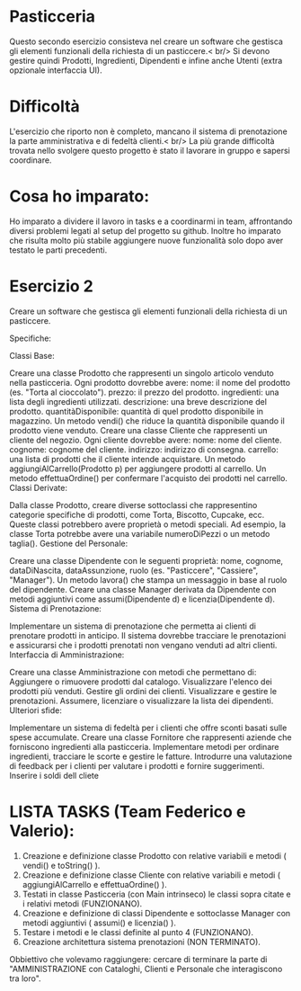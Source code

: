 # Pasticceria
Questo secondo esercizio consisteva nel creare un software che gestisca gli elementi funzionali della richiesta di un pasticcere.< br/>
Si devono gestire quindi Prodotti, Ingredienti, Dipendenti e infine anche Utenti (extra opzionale interfaccia UI).

# Difficoltà
L'esercizio che riporto non è completo, mancano il sistema di prenotazione la parte amministrativa e di fedeltà clienti.< br/>
La più grande difficoltà trovata nello svolgere questo progetto è stato il lavorare in gruppo e sapersi coordinare.

# Cosa ho imparato:
Ho imparato a dividere il lavoro in tasks e a coordinarmi in team, affrontando diversi problemi legati al setup del progetto su github.
Inoltre ho imparato che risulta molto più stabile aggiungere nuove funzionalità solo dopo aver testato le parti precedenti.

# Esercizio 2

Creare un software che gestisca gli elementi funzionali della richiesta di un pasticcere. 

Specifiche:

Classi Base:

Creare una classe Prodotto che rappresenti un singolo articolo venduto nella pasticceria. Ogni prodotto dovrebbe avere:
nome: il nome del prodotto (es. "Torta al cioccolato").
prezzo: il prezzo del prodotto.
ingredienti: una lista degli ingredienti utilizzati.
descrizione: una breve descrizione del prodotto.
quantitàDisponibile: quantità di quel prodotto disponibile in magazzino.
Un metodo vendi() che riduce la quantità disponibile quando il prodotto viene venduto.
Creare una classe Cliente che rappresenti un cliente del negozio. Ogni cliente dovrebbe avere:
nome: nome del cliente.
cognome: cognome del cliente.
indirizzo: indirizzo di consegna.
carrello: una lista di prodotti che il cliente intende acquistare.
Un metodo aggiungiAlCarrello(Prodotto p) per aggiungere prodotti al carrello.
Un metodo effettuaOrdine() per confermare l'acquisto dei prodotti nel carrello.
Classi Derivate:

Dalla classe Prodotto, creare diverse sottoclassi che rappresentino categorie specifiche di prodotti, come Torta, Biscotto, Cupcake, ecc. Queste classi potrebbero avere proprietà o metodi speciali. Ad esempio, la classe Torta potrebbe avere una variabile numeroDiPezzi o un metodo taglia().
Gestione del Personale:

Creare una classe Dipendente con le seguenti proprietà:
nome, cognome, dataDiNascita, dataAssunzione, ruolo (es. "Pasticcere", "Cassiere", "Manager").
Un metodo lavora() che stampa un messaggio in base al ruolo del dipendente.
Creare una classe Manager derivata da Dipendente con metodi aggiuntivi come assumi(Dipendente d) e licenzia(Dipendente d).
Sistema di Prenotazione:

Implementare un sistema di prenotazione che permetta ai clienti di prenotare prodotti in anticipo. Il sistema dovrebbe tracciare le prenotazioni e assicurarsi che i prodotti prenotati non vengano venduti ad altri clienti.
Interfaccia di Amministrazione:

Creare una classe Amministrazione con metodi che permettano di:
Aggiungere o rimuovere prodotti dal catalogo.
Visualizzare l'elenco dei prodotti più venduti.
Gestire gli ordini dei clienti.
Visualizzare e gestire le prenotazioni.
Assumere, licenziare o visualizzare la lista dei dipendenti.
Ulteriori sfide:

Implementare un sistema di fedeltà per i clienti che offre sconti basati sulle spese accumulate.
Creare una classe Fornitore che rappresenti aziende che forniscono ingredienti alla pasticceria. Implementare metodi per ordinare ingredienti, tracciare le scorte e gestire le fatture.
Introdurre una valutazione di feedback per i clienti per valutare i prodotti e fornire suggerimenti.
Inserire i soldi dell cliete


# LISTA TASKS (Team Federico e Valerio):

1. Creazione e definizione classe Prodotto con relative variabili e metodi ( vendi() e toString() ).
2. Creazione e definizione classe Cliente con relative variabili e metodi ( aggiungiAlCarrello e effettuaOrdine() ).
3. Testati in classe Pasticceria (con Main intrinseco) le classi sopra citate e i relativi metodi (FUNZIONANO).
4. Creazione e definizione di classi Dipendente e sottoclasse Manager con metodi aggiuntivi ( assumi() e licenzia() ).
5. Testare i metodi e le classi definite al punto 4 (FUNZIONANO).
6. Creazione architettura sistema prenotazioni (NON TERMINATO).

Obbiettivo che volevamo raggiungere: cercare di terminare la parte di "AMMINISTRAZIONE con Cataloghi, Clienti e Personale che interagiscono tra loro".
